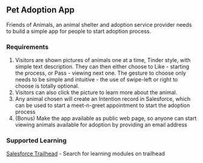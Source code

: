 ## Pet Adoption App

Friends of Animals, an animal shelter and adoption service provider needs to build a simple app for people to start adoption process.  

### Requirements

1. Visitors are shown pictures of animals one at a time, Tinder style, with simple text description.  They can then either choose to Like - starting the process, or Pass - viewing next one.  The gesture to choose only needs to be simple and intuitive - the use of swipe-left or right to choose is totally optional.  
2. Visitors can also click the picture to learn more about the animal.
3. Any animal chosen will create an Intention record in Salesforce, which can be used to start a meet-n-greet appointment to start the adoption process
4. (Bonus) Make the app available as public web page, so anyone can start viewing animals available for adoption by providing an email address


### Supported Learning

[Salesforce Trailhead](https://trailhead.salesforce.com/) - Search for learning modules on trailhead





